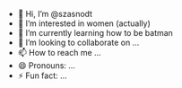 - 👋 Hi, I’m @szasnodt
- 👀 I’m interested in women (actually)
- 🌱 I’m currently learning how to be batman
- 💞️ I’m looking to collaborate on ...
- 📫 How to reach me ...
- 😄 Pronouns: ...
- ⚡ Fun fact: ...

<!---
szasnodt/szasnodt is a ✨ special ✨ repository because its `README.md` (this file) appears on your GitHub profile.
You can click the Preview link to take a look at your changes.
--->
